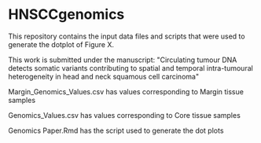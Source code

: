 # HNSCCgenomics

This repository contains the input data files and scripts that were used to generate the dotplot of Figure X. 

This work is submitted under the manuscript: "Circulating tumour DNA detects somatic variants contributing to spatial and temporal intra-tumoural heterogeneity in head and neck squamous cell carcinoma"

Margin_Genomics_Values.csv has values corresponding to Margin tissue samples

Genomics_Values.csv has values corresponding to Core tissue samples

Genomics Paper.Rmd has the script used to generate the dot plots
